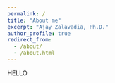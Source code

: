 ```yaml
---
permalink: /
title: "About me"
excerpt: "Ajay Zalavadia, Ph.D."
author_profile: true
redirect_from: 
  - /about/
  - /about.html
---
```

HELLO
